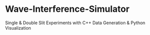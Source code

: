 # Wave-Interference-Simulator
Single &amp; Double Slit Experiments with C++ Data Generation &amp; Python Visualization
